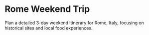 # Rome Weekend Trip

Plan a detailed 3-day weekend itinerary for Rome, Italy, focusing on historical sites and local food experiences.